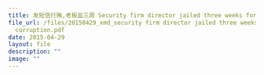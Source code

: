 ```yaml
---
title: 发短信行贿,老板监三周 Security firm director jailed three weeks for corruption
file_url: /files/20150429_xmd_security firm director jailed three weeks for
  corruption.pdf
date: 2015-04-29
layout: file
description: ""
image: ""
---
```

